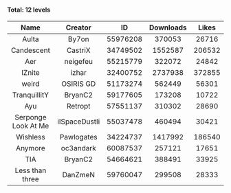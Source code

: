 #### Total: 12 levels

| Name | Creator | ID | Downloads | Likes |
|:---:|:---:|:---:|:---:|:---:|
| Aulta | By7on | 55976208 | 370053 | 26716
| Candescent | CastriX | 34749502 | 1552587 | 206532
| Aer | neigefeu | 55215779 | 322072 | 24842
| IZnite | izhar | 32400752 | 2737938 | 372855
| weird | OSIRIS GD | 51173274 | 562449 | 56301
| TranquillitY | BryanC2 | 59177605 | 173208 | 10722
| Ayu | Retropt | 57551137 | 310302 | 28690
| Serponge Look At Me | iISpaceDustIi | 55037478 | 460494 | 30421
| Wishless | Pawlogates | 34224737 | 1417992 | 186540
| Anymore | oc3andark | 60087537 | 257121 | 17651
|  TIA | BryanC2 | 54664621 | 388491 | 33925
| Less than three | DanZmeN | 59760047 | 299508 | 28333
